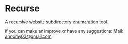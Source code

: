 # Recurse
A recursive website subdirectory enumeration tool.

if you can make an improve or have any suggestions:
Mail: annomy03@gmail.com
